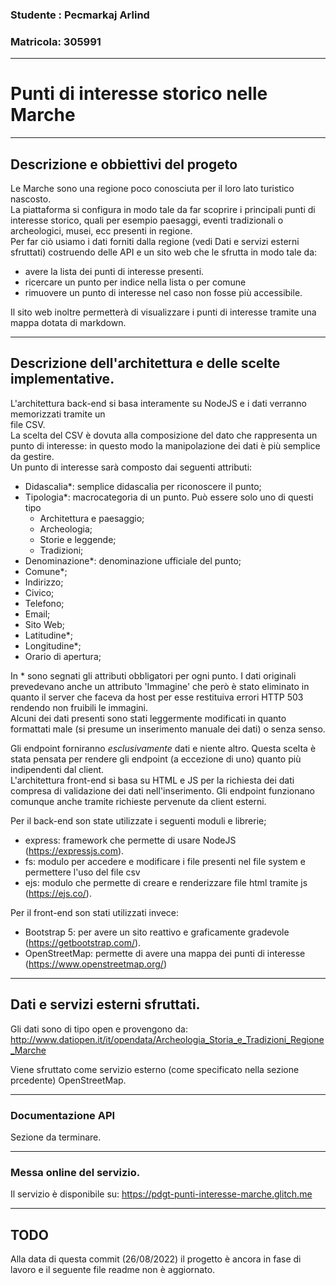 ### Studente : Pecmarkaj Arlind
### Matricola:           305991

---

# Punti di interesse storico nelle Marche

---

## Descrizione e obbiettivi del progeto

Le Marche sono una regione poco conosciuta per il loro lato turistico nascosto.   
La piattaforma si configura in modo tale da far scoprire i principali punti di interesse storico, 
quali per esempio paesaggi, eventi tradizionali o archeologici, musei, ecc presenti in regione.   
Per far ciò usiamo i dati forniti dalla regione (vedi Dati e servizi esterni sfruttati) costruendo
delle API e un sito web che le sfrutta in modo tale da:
- avere la lista dei punti di interesse presenti.
- ricercare un punto per indice nella lista o per comune
- rimuovere un punto di interesse nel caso non fosse più accessibile.  

Il sito web inoltre permetterà di visualizzare i punti di interesse tramite una mappa dotata di markdown.

---

## Descrizione dell'architettura e delle scelte implementative.
L'architettura back-end si basa interamente su NodeJS e i dati verranno memorizzati tramite un  
file CSV.  
La scelta del CSV è dovuta alla composizione del dato che rappresenta un punto di interesse:
in questo modo la manipolazione dei dati è più semplice da gestire.  
Un punto di interesse sarà composto dai seguenti attributi:
- Didascalia*: semplice didascalia per riconoscere il punto;
- Tipologia*: macrocategoria di un punto. Può essere solo uno di questi tipo
  - Architettura e paesaggio;
  - Archeologia;
  - Storie e leggende;
  - Tradizioni;
- Denominazione*: denominazione ufficiale del punto;
- Comune*;
- Indirizzo;
- Civico;
- Telefono;
- Email;
- Sito Web;
- Latitudine*;
- Longitudine*;
- Orario di apertura;

In * sono segnati gli attributi obbligatori per ogni punto.
I dati originali prevedevano anche un attributo 'Immagine' che però è stato eliminato in quanto il server
che faceva da host per esse restituiva errori HTTP 503 rendendo non fruibili le immagini.  
Alcuni dei dati presenti sono stati leggermente modificati in quanto formattati male (si presume un inserimento manuale dei dati)
o senza senso.

Gli endpoint forniranno *esclusivamente* dati e niente altro. Questa scelta è stata pensata per 
rendere gli endpoint (a eccezione di uno) quanto più indipendenti dal client.  
L'architettura front-end si basa su HTML e JS per la richiesta dei dati compresa di validazione dei dati
nell'inserimento.
Gli endpoint funzionano comunque anche tramite richieste pervenute da client esterni.  

Per il back-end son state utilizzate i seguenti moduli e librerie;
 - express: framework che permette di usare NodeJS (https://expressjs.com).
 - fs: modulo per accedere e modificare i file presenti nel file system e permettere l'uso del file csv
 - ejs: modulo che permette di creare e renderizzare file html tramite js (https://ejs.co/).

Per il front-end son stati utilizzati invece:
 - Bootstrap 5: per avere un sito reattivo e graficamente gradevole (https://getbootstrap.com/).
 - OpenStreetMap: permette di avere una mappa dei punti di interesse (https://www.openstreetmap.org/)

---

## Dati e servizi esterni sfruttati.

Gli dati sono di tipo open e  provengono da:
http://www.datiopen.it/it/opendata/Archeologia_Storia_e_Tradizioni_Regione_Marche

Viene sfruttato come servizio esterno (come specificato nella sezione prcedente) OpenStreetMap.

---

### Documentazione API

Sezione da terminare.

---

### Messa online del servizio.

Il servizio è disponibile su: https://pdgt-punti-interesse-marche.glitch.me

---

## TODO

Alla data di questa commit (26/08/2022) il progetto è ancora in fase di lavoro e il seguente file
readme non è aggiornato.
